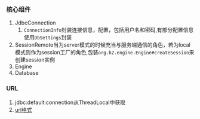 ### 核心组件
1. JdbcConnection
    1. `ConnectionInfo`封装连接信息，配置，包括用户名和密码,有部分配置信息使用`DbSettings`封装
2. SessionRemote当为server模式的时候充当与服务端通信的角色，若为local模式则作为session工厂的角色,包装`org.h2.engine.Engine#createSession`来创建session实例
3. Engine
4. Database







### URL

1. jdbc:default:connection从ThreadLocal中获取
2. [url格式](http://www.h2database.com/html/features.html#database_url)






